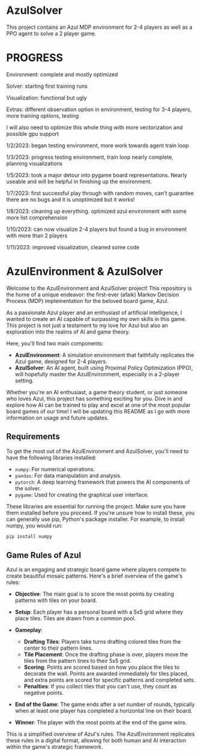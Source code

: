# AzulSolver
This project contains an Azul MDP environment for 2-4 players as well as a PPO agent to solve a 2 player game.


<h1> PROGRESS </h1>

<p> Environment: complete and mostly optimized </p>
<p> Solver: starting first training runs </p>
<p> Visualization: functional but ugly </p>
<p> Extras: different observation option in environment, testing for 3-4 players, more training options, testing </p>
<p> I will also need to optimize this whole thing with more vectorization and possible gpu support </p>

<p> 1/2/2023: began testing environment, more work towards agent train loop </p>
<p> 1/3/2023: progress testing environment, train loop nearly complete, planning visualizations </p>
<p> 1/5/2023: took a major detour into pygame board representations. Nearly useable and will be helpful in finishing up the environment.</p>
<p> 1/7/2023: first successful play through with random moves, can't guarantee there are no bugs and it is unoptimized but it works! </p>
<p> 1/8/2023: cleaning up everything. optimized azul environment with some more list comprehension </p>
<p> 1/10/2023: can now visualize 2-4 players but found a bug in environment with more than 2 players</p>
<p> 1/11/2023: improved visualization, cleaned some code </p>

# AzulEnvironment & AzulSolver

Welcome to the AzulEnvironment and AzulSolver project! This repository is the home of a unique endeavor: the first-ever (afaik) Markov Decision Process (MDP) implementation for the beloved board game, Azul. 

As a passionate Azul player and an enthusiast of artificial intelligence, I wanted to create an AI capable of surpassing my own skills in this game. This project is not just a testament to my love for Azul but also an exploration into the realms of AI and game theory.

Here, you'll find two main components:
- **AzulEnvironment**: A simulation environment that faithfully replicates the Azul game, designed for 2-4 players.
- **AzulSolver**: An AI agent, built using Proximal Policy Optimization (PPO), will hopefully master the AzulEnvironment, especially in a 2-player setting.

Whether you're an AI enthusiast, a game theory student, or just someone who loves Azul, this project has something exciting for you. Dive in and explore how AI can be trained to play and excel at one of the most popular board games of our time!
I will be updating this README as I go with more information on usage and future updates.

## Requirements

To get the most out of the AzulEnvironment and AzulSolver, you'll need to have the following libraries installed:

- `numpy`: For numerical operations.
- `pandas`: For data manipulation and analysis.
- `pytorch`: A deep learning framework that powers the AI components of the solver.
- `pygame`: Used for creating the graphical user interface.

These libraries are essential for running the project. Make sure you have them installed before you proceed. If you're unsure how to install these, you can generally use pip, Python's package installer. For example, to install numpy, you would run:

```bash
pip install numpy
```

## Game Rules of Azul

Azul is an engaging and strategic board game where players compete to create beautiful mosaic patterns. Here's a brief overview of the game's rules:

- **Objective**: The main goal is to score the most points by creating patterns with tiles on your board.

- **Setup**: Each player has a personal board with a 5x5 grid where they place tiles. Tiles are drawn from a common pool.

- **Gameplay**:
  - **Drafting Tiles**: Players take turns drafting colored tiles from the center to their pattern lines.
  - **Tile Placement**: Once the drafting phase is over, players move the tiles from the pattern lines to their 5x5 grid.
  - **Scoring**: Points are scored based on how you place the tiles to decorate the wall. Points are awarded immediately for tiles placed, and extra points are scored for specific patterns and completed sets.
  - **Penalties**: If you collect tiles that you can't use, they count as negative points.

- **End of the Game**: The game ends after a set number of rounds, typically when at least one player has completed a horizontal line on their board.

- **Winner**: The player with the most points at the end of the game wins.

This is a simplified overview of Azul's rules. The AzulEnvironment replicates these rules in a digital format, allowing for both human and AI interaction within the game's strategic framework.
